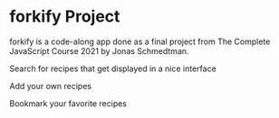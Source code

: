 # forkify Project

forkify is a code-along app done as a final project from The Complete JavaScript Course 2021 by Jonas Schmedtman.

Search for recipes that get displayed in a nice interface

Add your own recipes

Bookmark your favorite recipes
